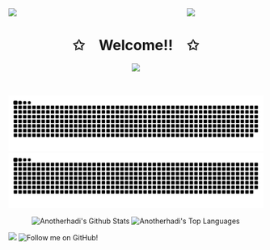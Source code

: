 <div>
<img align="left" src="https://user-images.githubusercontent.com/65187002/144930161-2f783401-8d27-4fdf-a2f7-cc0ba32f1f1f.gif" width="30%" style="display:inline;"><img align="right" src="https://user-images.githubusercontent.com/65187002/144930161-2f783401-8d27-4fdf-a2f7-cc0ba32f1f1f.gif" width="30%" style="display:inline;">
<br>
<p align="center">
    <h1 align="center">✩&emsp;Welcome!!&emsp;✩</h1>
</p>
<p align="center">
    <img src="https://readme-typing-svg.herokuapp.com/?lines=Hi!++this+is+Reinhard;Welcome+to+my+profile!;If+you+are+sparked+sth;from+my+repo;plz+give+me+star!!!&font=Fira%20Code&color=%23D62F79&center=true&width=280&height=50">
</p>
<br>

</div>

![github contribution grid snake animation](https://raw.githubusercontent.com/AP2Topper0127/AP2Topper0127/output/dark.svg#gh-dark-mode-only)
![github contribution grid snake animation](https://raw.githubusercontent.com/AP2Topper0127/AP2Topper0127/output/light.svg#gh-light-mode-only)

<p align="center">
  <a><img alt="Anotherhadi's Github Stats" src="https://denvercoder1-github-readme-stats.vercel.app/api/?username=anotherhadi&show_icons=true&include_all_commits=true&count_private=true&theme=react&hide_border=true&bg_color=0d1117&title_color=A594FD&icon_color=A594FD" height="192px"/></a>
  <a><img alt="Anotherhadi's Top Languages" src="https://denvercoder1-github-readme-stats.vercel.app/api/top-langs/?username=anotherhadi&langs_count=8&layout=compact&theme=react&hide_border=true&bg_color=0d1117&title_color=A594FD&icon_color=A594FD" height="192px"/></a>
</p>



![](https://komarev.com/ghpvc/?username=AP2Topper0127)
![Follow me on GitHub!](https://img.shields.io/github/followers/AP2Topper0127?)
